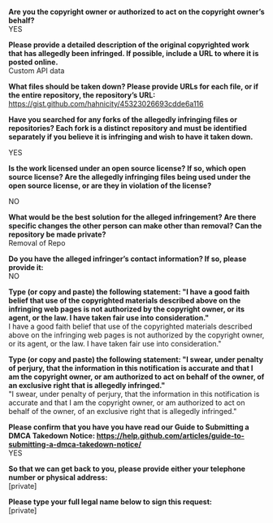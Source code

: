 **Are you the copyright owner or authorized to act on the copyright owner’s behalf?**  
YES

**Please provide a detailed description of the original copyrighted work that has allegedly been infringed. If possible, include a URL to where it is posted online.**  
Custom API data

**What files should be taken down? Please provide URLs for each file, or if the entire repository, the repository’s URL:**       
https://gist.github.com/hahnicity/45323026693cdde6a116

**Have you searched for any forks of the allegedly infringing files or repositories? Each fork is a distinct repository and must be identified separately if you believe it is infringing and wish to have it taken down.**    

YES

**Is the work licensed under an open source license? If so, which open source license? Are the allegedly infringing files being used under the open source license, or are they in violation of the license?**    

NO

**What would be the best solution for the alleged infringement? Are there specific changes the other person can make other than removal? Can the repository be made private?**    
Removal of Repo

**Do you have the alleged infringer’s contact information? If so, please provide it:**    
NO

**Type (or copy and paste) the following statement: "I have a good faith belief that use of the copyrighted materials described above on the infringing web pages is not authorized by the copyright owner, or its agent, or the law. I have taken fair use into consideration."**    
I have a good faith belief that use of the copyrighted materials described above on the infringing web pages is not authorized by the copyright owner, or its agent, or the law. I have taken fair use into consideration."

**Type (or copy and paste) the following statement: "I swear, under penalty of perjury, that the information in this notification is accurate and that I am the copyright owner, or am authorized to act on behalf of the owner, of an exclusive right that is allegedly infringed."**  
"I swear, under penalty of perjury, that the information in this notification is accurate and that I am the copyright owner, or am authorized to act on behalf of the owner, of an exclusive right that is allegedly infringed."

**Please confirm that you have you have read our Guide to Submitting a DMCA Takedown Notice: https://help.github.com/articles/guide-to-submitting-a-dmca-takedown-notice/**  
YES

**So that we can get back to you, please provide either your telephone number or physical address:**  
[private]  

**Please type your full legal name below to sign this request:**  
[private]
